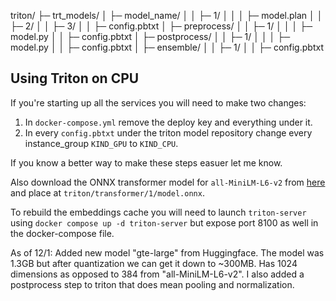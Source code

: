 triton/
├─ trt_models/
│  ├─ model_name/
│  │  ├─ 1/
│  │  │  ├─ model.plan
│  │  ├─ 2/
│  │  ├─ 3/
│  │  ├─ config.pbtxt
│  ├─ preprocess/
│  │  ├─ 1/
│  │  │  ├─ model.py
│  │  ├─ config.pbtxt
│  ├─ postprocess/
│  │  ├─ 1/
│  │  │  ├─ model.py
│  │  ├─ config.pbtxt
│  ├─ ensemble/
│  │  ├─ 1/
│  │  ├─ config.pbtxt


## Using Triton on CPU
If you're starting up all the services you will need to make two changes:
1. In `docker-compose.yml` remove the deploy key and everything under it.
2. In every `config.pbtxt` under the triton model repository change every instance_group `KIND_GPU` to `KIND_CPU`.

If you know a better way to make these steps easuer let me know.

Also download the ONNX transformer model for `all-MiniLM-L6-v2` from [here](https://huggingface.co/optimum/all-MiniLM-L6-v2/tree/main) and place at `triton/transformer/1/model.onnx`.

To rebuild the embeddings cache you will need to launch `triton-server` using `docker compose up -d triton-server` but expose port 8100 as well in the docker-compose file.

As of 12/1:
Added new model "gte-large" from Huggingface.
The model was 1.3GB but after quantization we can get it down to ~300MB. Has 1024 dimensions as opposed to 384 from "all-MiniLM-L6-v2".
I also added a postprocess step to triton that does mean pooling and normalization.